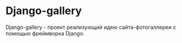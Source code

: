# Django-gallery


Django-gallery - проект реализующий идею сайта-фотогаллереи с помощью фреймворка Django.
